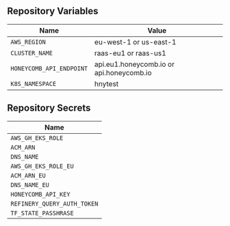 ## Repository Variables

| Name                     | Value                                    |
| ------------------------ | ---------------------------------------- |
| `AWS_REGION`             | eu-west-1 or us-east-1                   |
| `CLUSTER_NAME`           | raas-eu1 or raas-us1                     |
| `HONEYCOMB_API_ENDPOINT` | api.eu1.honeycomb.io or api.honeycomb.io |
| `K8S_NAMESPACE`          | hnytest                                  |

## Repository Secrets

| Name                        |
| --------------------------- |
| `AWS_GH_EKS_ROLE`           |
| `ACM_ARN`                   |
| `DNS_NAME`                  |
| `AWS_GH_EKS_ROLE_EU`        |
| `ACM_ARN_EU`                |
| `DNS_NAME_EU`               |
| `HONEYCOMB_API_KEY`         |
| `REFINERY_QUERY_AUTH_TOKEN` |
| `TF_STATE_PASSHRASE`        |
